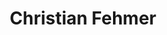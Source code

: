 ---
title: Christian Fehmer
bio: |
  Hi, I'm a passionate software engineer and all about optimising my workflows. Keyboards are an important part in that.
avatar: https://www.fehmer.info/images/avatar.jpg
featured: false
social:
  - title: www
    url: https://fehmer.info
  - title: github
    url: https://github.com/fehmer
  - title: npm
    url: https://www.npmjs.com/~fehmer
  - title: xing
    url: https://www.xing.com/profile/Christian_Fehmer
  - title: email
    url: mailto:keebs//at//fehmer//dot/info
---